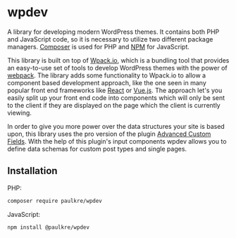 # wpdev

A library for developing modern WordPress themes. It contains both PHP and JavaScript code, so it is necessary to utilize two different package managers. [Composer](https://getcomposer.org/) is used for PHP and [NPM](https://npmjs.com) for JavaScript.

This library is built on top of [Wpack.io](https://wpack.io/), which is a bundling tool that provides an easy-to-use set of tools to develop WordPress themes with the power of [webpack](https://webpack.js.org/).
The library adds some functionality to Wpack.io to allow a component based development approach, like the one seen in many popular front end frameworks like [React](https://reactjs.org/) or [Vue.js](https://vuejs.org/).
The approach let's you easily split up your front end code into components which will only be sent to the client if they are displayed on the page which the client is currently viewing.

In order to give you more power over the data structures your site is based upon, this library uses the pro version of the plugin [Advanced Custom Fields](https://www.advancedcustomfields.com/). With the help of this plugin's input components wpdev allows you to define data schemas for custom post types and single pages.

## Installation

PHP:

```bash
composer require paulkre/wpdev
```

JavaScript:

```bash
npm install @paulkre/wpdev
```

